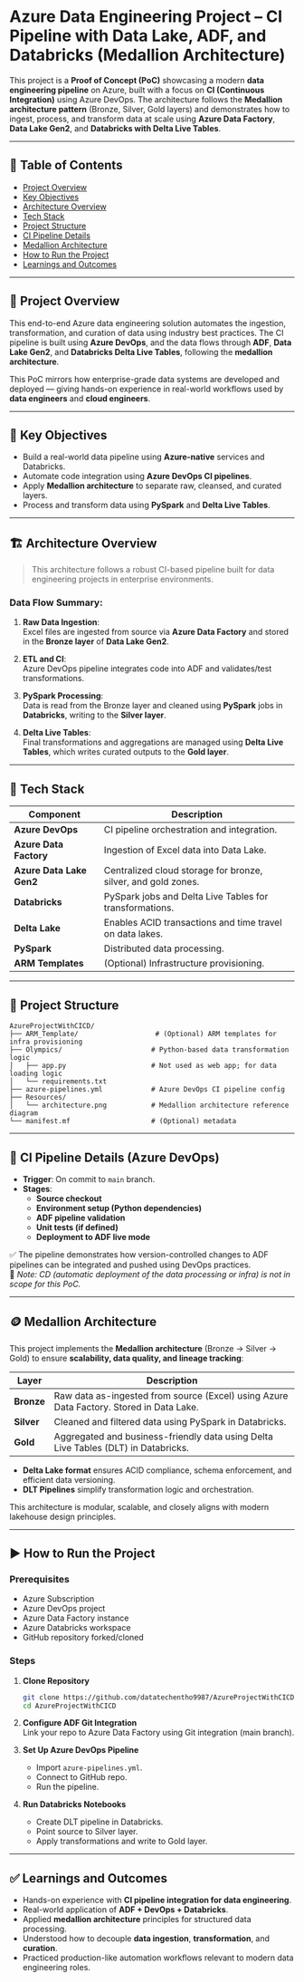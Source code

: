 
# Azure Data Engineering Project – CI Pipeline with Data Lake, ADF, and Databricks (Medallion Architecture)

This project is a **Proof of Concept (PoC)** showcasing a modern **data engineering pipeline** on Azure, built with a focus on **CI (Continuous Integration)** using Azure DevOps. The architecture follows the **Medallion architecture pattern** (Bronze, Silver, Gold layers) and demonstrates how to ingest, process, and transform data at scale using **Azure Data Factory**, **Data Lake Gen2**, and **Databricks with Delta Live Tables**.

---

## 📌 Table of Contents

- [Project Overview](#project-overview)  
- [Key Objectives](#key-objectives)  
- [Architecture Overview](#architecture-overview)  
- [Tech Stack](#tech-stack)  
- [Project Structure](#project-structure)  
- [CI Pipeline Details](#ci-pipeline-details)  
- [Medallion Architecture](#medallion-architecture)  
- [How to Run the Project](#how-to-run-the-project)  
- [Learnings and Outcomes](#learnings-and-outcomes)  

---

## 🧠 Project Overview

This end-to-end Azure data engineering solution automates the ingestion, transformation, and curation of data using industry best practices. The CI pipeline is built using **Azure DevOps**, and the data flows through **ADF**, **Data Lake Gen2**, and **Databricks Delta Live Tables**, following the **medallion architecture**.

This PoC mirrors how enterprise-grade data systems are developed and deployed — giving hands-on experience in real-world workflows used by **data engineers** and **cloud engineers**.

---

## 🎯 Key Objectives

- Build a real-world data pipeline using **Azure-native** services and Databricks.
- Automate code integration using **Azure DevOps CI pipelines**.
- Apply **Medallion architecture** to separate raw, cleansed, and curated layers.
- Process and transform data using **PySpark** and **Delta Live Tables**.

---

## 🏗️ Architecture Overview

> This architecture follows a robust CI-based pipeline built for data engineering projects in enterprise environments.

### Data Flow Summary:

1. **Raw Data Ingestion**:  
   Excel files are ingested from source via **Azure Data Factory** and stored in the **Bronze layer** of **Data Lake Gen2**.

2. **ETL and CI**:  
   Azure DevOps pipeline integrates code into ADF and validates/test transformations.

3. **PySpark Processing**:  
   Data is read from the Bronze layer and cleaned using **PySpark** jobs in **Databricks**, writing to the **Silver layer**.

4. **Delta Live Tables**:  
   Final transformations and aggregations are managed using **Delta Live Tables**, which writes curated outputs to the **Gold layer**.

---

## 🧰 Tech Stack

| Component              | Description                                                   |
|------------------------|---------------------------------------------------------------|
| **Azure DevOps**       | CI pipeline orchestration and integration.                   |
| **Azure Data Factory** | Ingestion of Excel data into Data Lake.                      |
| **Azure Data Lake Gen2**| Centralized cloud storage for bronze, silver, and gold zones.|
| **Databricks**         | PySpark jobs and Delta Live Tables for transformations.       |
| **Delta Lake**         | Enables ACID transactions and time travel on data lakes.      |
| **PySpark**            | Distributed data processing.                                  |
| **ARM Templates**      | (Optional) Infrastructure provisioning.                       |

---

## 📁 Project Structure

```
AzureProjectWithCICD/
├── ARM_Template/                   # (Optional) ARM templates for infra provisioning
├── Olympics/                      # Python-based data transformation logic
│   ├── app.py                     # Not used as web app; for data loading logic
│   └── requirements.txt
├── azure-pipelines.yml            # Azure DevOps CI pipeline config
├── Resources/
│   └── architecture.png           # Medallion architecture reference diagram
└── manifest.mf                    # (Optional) metadata
```

---

## 🔄 CI Pipeline Details (Azure DevOps)

- **Trigger**: On commit to `main` branch.
- **Stages**:
  - **Source checkout**
  - **Environment setup (Python dependencies)**
  - **ADF pipeline validation**
  - **Unit tests (if defined)**
  - **Deployment to ADF live mode**

✅ The pipeline demonstrates how version-controlled changes to ADF pipelines can be integrated and pushed using DevOps practices.  
🚫 *Note: CD (automatic deployment of the data processing or infra) is not in scope for this PoC.*

---

## 🪙 Medallion Architecture

This project implements the **Medallion architecture** (Bronze → Silver → Gold) to ensure **scalability, data quality, and lineage tracking**:

| Layer  | Description |
|--------|-------------|
| **Bronze** | Raw data as-ingested from source (Excel) using Azure Data Factory. Stored in Data Lake. |
| **Silver** | Cleaned and filtered data using PySpark in Databricks. |
| **Gold**   | Aggregated and business-friendly data using Delta Live Tables (DLT) in Databricks. |

- **Delta Lake format** ensures ACID compliance, schema enforcement, and efficient data versioning.
- **DLT Pipelines** simplify transformation logic and orchestration.

This architecture is modular, scalable, and closely aligns with modern lakehouse design principles.

---

## ▶️ How to Run the Project

### Prerequisites

- Azure Subscription
- Azure DevOps project
- Azure Data Factory instance
- Azure Databricks workspace
- GitHub repository forked/cloned

### Steps

1. **Clone Repository**  
   ```bash
   git clone https://github.com/datatechentho9987/AzureProjectWithCICD.git
   cd AzureProjectWithCICD
   ```

2. **Configure ADF Git Integration**  
   Link your repo to Azure Data Factory using Git integration (main branch).

3. **Set Up Azure DevOps Pipeline**  
   - Import `azure-pipelines.yml`.
   - Connect to GitHub repo.
   - Run the pipeline.

4. **Run Databricks Notebooks**  
   - Create DLT pipeline in Databricks.
   - Point source to Silver layer.
   - Apply transformations and write to Gold layer.

---

## ✅ Learnings and Outcomes

- Hands-on experience with **CI pipeline integration for data engineering**.
- Real-world application of **ADF + DevOps + Databricks**.
- Applied **medallion architecture** principles for structured data processing.
- Understood how to decouple **data ingestion**, **transformation**, and **curation**.
- Practiced production-like automation workflows relevant to modern data engineering roles.
